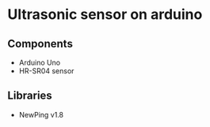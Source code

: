 # Ultrasonic sensor on arduino

## Components

- Arduino Uno
- HR-SR04 sensor

## Libraries

- NewPing v1.8
